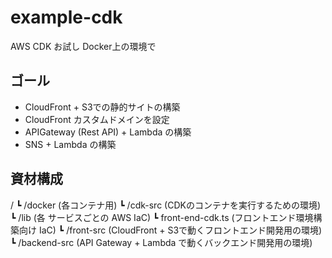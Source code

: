 # example-cdk
AWS CDK お試し Docker上の環境で

## ゴール
+ CloudFront + S3での静的サイトの構築
+ CloudFront カスタムドメインを設定
+ APIGateway (Rest API) + Lambda の構築
+ SNS + Lambda の構築

## 資材構成
/
    ┗ /docker (各コンテナ用)
    ┗ /cdk-src (CDKのコンテナを実行するための環境)
        ┗ /lib (各 サービスごとの AWS IaC)
            ┗ front-end-cdk.ts (フロントエンド環境構築向け IaC)
    ┗ /front-src (CloudFront + S3で動くフロントエンド開発用の環境)
    ┗ /backend-src (API Gateway + Lambda で動くバックエンド開発用の環境)